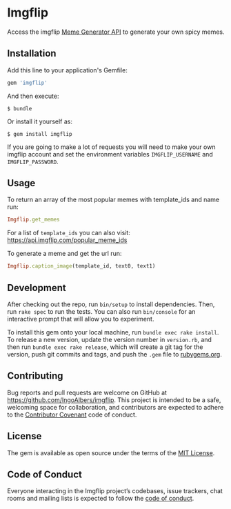 # Imgflip

Access the imgflip [Meme Generator API](https://api.imgflip.com/) to generate your own spicy memes.

## Installation

Add this line to your application's Gemfile:

```ruby
gem 'imgflip'
```

And then execute:

    $ bundle

Or install it yourself as:

    $ gem install imgflip

If you are going to make a lot of requests you will need to make your own imgflip account and set the environment variables `IMGFLIP_USERNAME` and `IMGFLIP_PASSWORD`.

## Usage

To return an array of the most popular memes with template_ids and name run:

```ruby
Imgflip.get_memes
```

For a list of `template_ids` you can also visit: https://api.imgflip.com/popular_meme_ids

To generate a meme and get the url run:

```ruby
Imgflip.caption_image(template_id, text0, text1)
```

## Development

After checking out the repo, run `bin/setup` to install dependencies. Then, run `rake spec` to run the tests. You can also run `bin/console` for an interactive prompt that will allow you to experiment.

To install this gem onto your local machine, run `bundle exec rake install`. To release a new version, update the version number in `version.rb`, and then run `bundle exec rake release`, which will create a git tag for the version, push git commits and tags, and push the `.gem` file to [rubygems.org](https://rubygems.org).

## Contributing

Bug reports and pull requests are welcome on GitHub at https://github.com/IngoAlbers/imgflip. This project is intended to be a safe, welcoming space for collaboration, and contributors are expected to adhere to the [Contributor Covenant](http://contributor-covenant.org) code of conduct.

## License

The gem is available as open source under the terms of the [MIT License](https://opensource.org/licenses/MIT).

## Code of Conduct

Everyone interacting in the Imgflip project’s codebases, issue trackers, chat rooms and mailing lists is expected to follow the [code of conduct](https://github.com/[USERNAME]/imgflip/blob/master/CODE_OF_CONDUCT.md).
